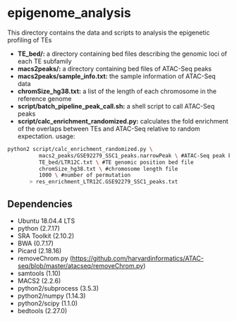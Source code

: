 # epigenome_analysis
This directory contains the data and scripts to analysis the epigenetic profiling of TEs
* **TE_bed/:** a directory containing bed files describing the genomic loci of each TE subfamily
* **macs2peaks/:** a directory containing bed files of ATAC-Seq peaks
* **macs2peaks/sample_info.txt:** the sample information of ATAC-Seq data
* **chromSize_hg38.txt:** a list of the length of each chromosome in the reference genome
* **script/batch_pipeline_peak_call.sh:** a shell script to call ATAC-Seq peaks
* **script/calc_enrichment_randomized.py:** calculates the fold enrichment of the overlaps between TEs and ATAC-Seq relative to random expectation.
usage:
```Bash
python2 script/calc_enrichment_randomized.py \  
          macs2_peaks/GSE92279_SSC1_peaks.narrowPeak \ #ATAC-Seq peak bed file
          TE_bed/LTR12C.txt \ #TE genomic position bed file
          chromSize_hg38.txt \ #chromosome length file 
          1000 \ #number of permutation
       > res_enrichment_LTR12C.GSE92279_SSC1_peaks.txt
```


## Dependencies
* Ubuntu 18.04.4 LTS
* python (2.7.17)
* SRA Toolkit (2.10.2)
* BWA (0.7.17)
* Picard (2.18.16)
* removeChrom.py (https://github.com/harvardinformatics/ATAC-seq/blob/master/atacseq/removeChrom.py)
* samtools (1.10)
* MACS2 (2.2.6)
* python2/subprocess (3.5.3)
* python2/numpy (1.14.3)
* python2/scipy (1.1.0)
* bedtools (2.27.0)
